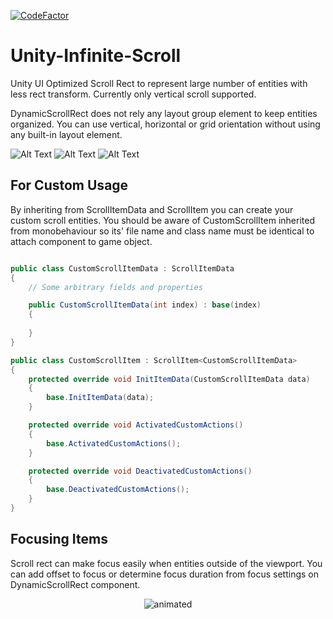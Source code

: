 [![CodeFactor](https://www.codefactor.io/repository/github/bugrahanakbulut/unity-infinite-scroll/badge/main)](https://www.codefactor.io/repository/github/bugrahanakbulut/unity-infinite-scroll/overview/main)

# Unity-Infinite-Scroll
Unity UI Optimized Scroll Rect to represent large number of entities with less rect transform. Currently only vertical scroll supported. 

DynamicScrollRect does not rely any layout group element to keep entities organized. You can use vertical, horizontal or grid orientation without using any built-in layout element.

![Alt Text](https://github.com/bugrahanakbulut/Unity-Infinite-Scroll/blob/main/Assets/Resources/scroll_infinite.gif)
![Alt Text](https://github.com/bugrahanakbulut/Unity-Infinite-Scroll/blob/main/Assets/Resources/scroll_jumpback.gif)
![Alt Text](https://github.com/bugrahanakbulut/Unity-Infinite-Scroll/blob/main/Assets/Resources/horizontal_scroll.gif)


## For Custom Usage

By inheriting from ScrollItemData and ScrollItem<T> you can create your custom scroll entities. You should be aware of CustomScrollItem inherited from monobehaviour so its' file name and class name must be identical to attach component to game object.

```cs

public class CustomScrollItemData : ScrollItemData
{
    // Some arbitrary fields and properties

    public CustomScrollItemData(int index) : base(index)
    {
        
    }
}

public class CustomScrollItem : ScrollItem<CustomScrollItemData> 
{
    protected override void InitItemData(CustomScrollItemData data)
    {
        base.InitItemData(data);
    }

    protected override void ActivatedCustomActions()
    {
        base.ActivatedCustomActions();
    }

    protected override void DeactivatedCustomActions()
    {
        base.DeactivatedCustomActions();
    }
}
```
    
## Focusing Items 
    
Scroll rect can make focus easily when entities outside of the viewport. You can add offset to focus or determine focus duration from focus settings on DynamicScrollRect component.
    
<p align="center">
    <img src="https://github.com/bugrahanakbulut/Unity-Infinite-Scroll/blob/main/Assets/Resources/scroll_focus.gif" alt="animated" />
</p>